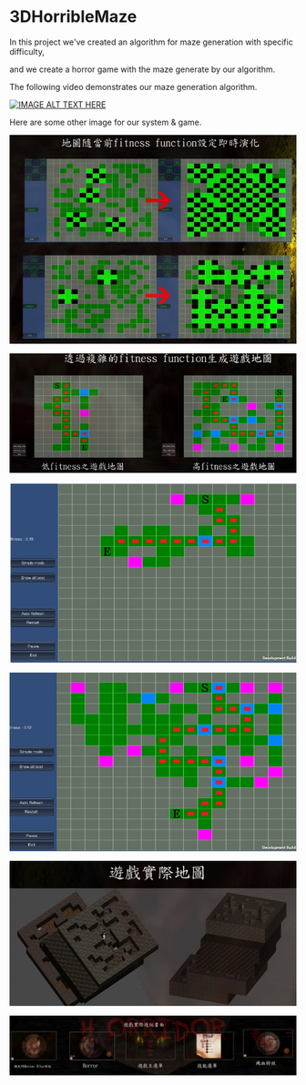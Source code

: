 3DHorribleMaze
==========================

In this project we've created an algorithm for maze generation with specific difficulty,

and we create a horror game with the maze generate by our algorithm.

The following video demonstrates our maze generation algorithm.

[![IMAGE ALT TEXT HERE](https://img.youtube.com/vi/wQ1D3aI0zHo/0.jpg)](https://www.youtube.com/watch?v=wQ1D3aI0zHo)

Here are some other image for our system & game.

![demo](https://raw.githubusercontent.com/tobygameac/3D-Horrible-Maze/master/demo_images/ga1.jpg)

![demo](https://raw.githubusercontent.com/tobygameac/3D-Horrible-Maze/master/demo_images/ga2.jpg)

![demo](https://raw.githubusercontent.com/tobygameac/3D-Horrible-Maze/master/demo_images/ga3.jpg)

![demo](https://raw.githubusercontent.com/tobygameac/3D-Horrible-Maze/master/demo_images/ga4.jpg)

![demo](https://raw.githubusercontent.com/tobygameac/3D-Horrible-Maze/master/demo_images/horridor1.jpg)

![demo](https://raw.githubusercontent.com/tobygameac/3D-Horrible-Maze/master/demo_images/horridor2.jpg)
